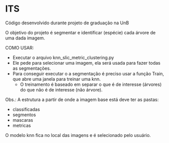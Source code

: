 # ITS
Código desenvolvido durante projeto de graduação na UnB

O objetivo do projeto é segmentar e identificar (espécie) cada árvore de uma dada imagem.

COMO USAR:
 - Executar o arquivo knn_slic_metric_clustering.py
 - Ele pede para selecionar uma imagem, ela será usada para fazer todas as segmentações.
 - Para conseguir executar o a segmentação é preciso usar a função Train, que abre uma janela para treinar uma knn.
    - O treinamento é baseado em separar o que é de interesse (árvores) do que não é de interesse (não árvore).

Obs.: A estrutura a partir de onde a imagem base está deve ter as pastas:
 - classificadas
 - segmentos
 - mascaras
 - metricas
   
O modelo knn fica no local das imagens e é selecionado pelo usuário.
